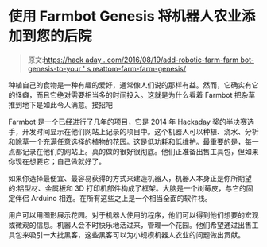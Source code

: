 # 使用 Farmbot Genesis 将机器人农业添加到您的后院

> 原文:[https://hack aday . com/2016/08/19/add-robotic-farm-farm bot-genesis-to-your ' s reattom-farm-farm-genesis/](https://hackaday.com/2016/08/19/add-robotic-farming-to-your-backyard-with-farmbot-genesis/)

种植自己的食物是一种有趣的爱好，通常像人们说的那样有益。然而，它确实有它的怪癖，而且它绝对需要相当多的时间投入。这就是为什么看着 Farmbot 把杂草推到地下是如此令人满意。接招吧

Farmbot 是一个已经进行了几年的项目，它是 2014 年 Hackaday 奖的半决赛选手，开发时间显示在他们网站上记录的项目中。这个机器人可以种植、浇水、分析和除草一个充满任意选择的植物的花园。这是低功耗和低维护。最重要的是，每一点都记录在他们的网站上。真的做的很好很彻底。他们正准备出售工具包，但如果你现在想要它；自己做就好了。

如果你选择最便宜、最容易获得的方式来建造机器人，机器人本身正是你所期望的:铝型材、金属板和 3D 打印机部件构成了框架。大脑是一个树莓皮，与它的固定伴侣 Arduino 相连。在所有这些之上是一个相当全面的软件栈。

用户可以用图形展示花园。对于机器人使用的程序，他们可以得到他们想要的宏观或微观的信息。机器人会不时快乐地活过来，管理一个花园。他们希望通过出售工具包来吸引一大批黑客，这些黑客可以为小规模机器人农业的问题做出贡献。
